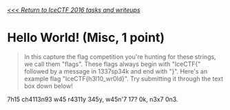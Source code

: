 _[<<< Return to IceCTF 2016 tasks and writeups](/2016-icectf)_
# Hello World! (Misc, 1 point)

>In this capture the flag competition you're hunting for these strings, we call them "flags". These flags always begin with "IceCTF{" followed by a message in 1337sp34k and end with "}". Here's an example flag "IceCTF{h3l10_wr0ld}". Try submitting it through the text box down below!

7h15 ch4113n93 w45 r4311y 345y, w45n'7 17? 0k, n3x7 0n3.
